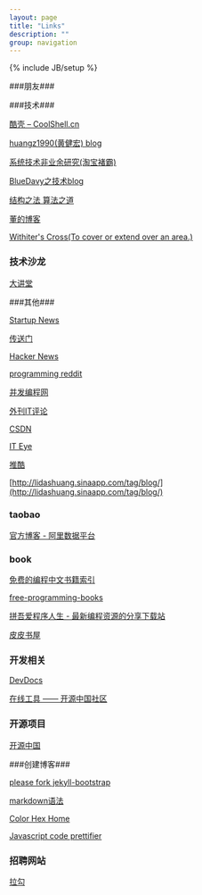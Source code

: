 ```yaml
---
layout: page
title: "Links"
description: ""
group: navigation
---
```

{% include JB/setup %}



###朋友###


 
###技术###

[酷壳 – CoolShell.cn](http://coolshell.cn/)

[huangz1990(黄健宏) blog](http://www.huangz.me/en/latest/)

[系统技术非业余研究(淘宝褚霸)](http://blog.yufeng.info/)

[BlueDavy之技术blog](http://bluedavy.me/)

[结构之法 算法之道](http://blog.csdn.net/v_july_v)

[董的博客](http://dongxicheng.org/)

[Withiter's Cross(To cover or extend over an area.)](http://blog.csdn.net/withiter)
 

### 技术沙龙

[大讲堂](http://djt.qq.com/)


###其他###

[Startup News](http://news.dbanotes.net/)

[传送门](http://chuansongme.com/)

[Hacker News](http://news.ycombinator.com)

[programming reddit](http://www.reddit.com/r/programming)

[并发编程网](http://ifeve.com/)

[外刊IT评论](http://www.aqee.net/)

[CSDN](http://www.csdn.net)

[IT Eye](http://www.iteye.com/)

[推酷](http://www.tuicool.com/)

[http://lidashuang.sinaapp.com/tag/blog/](http://lidashuang.sinaapp.com/tag/blog/)

### taobao

[官方博客 - 阿里数据平台](http://www.alidata.org/archives)

### book

[免费的编程中文书籍索引](https://github.com/justjavac/free-programming-books-zh_CN.git)

[free-programming-books](https://github.com/vhf/free-programming-books)

[拼吾爱程序人生 - 最新编程资源的分享下载站](http://www.pin5i.com/)

[皮皮书屋](http://www.ppurl.com/login/)



### 开发相关

[DevDocs](http://devdocs.io/)

[在线工具 —— 开源中国社区](http://tool.oschina.net/)

### 开源项目

[开源中国 ](http://www.oschina.net/)

###创建博客###

[please fork jekyll-bootstrap](http://github.com/plusjade/jekyll-bootstrap)

[markdown语法](http://justjavac.com/jekyll/2012/03/31/markdown-syntax/#blockquote)

[Color Hex Home](http://www.color-hex.com/color/cccdcd)

[Javascript code prettifier](http://google-code-prettify.googlecode.com/svn/trunk/README.html)

### 招聘网站

[拉勾](http://www.lagou.com/)

